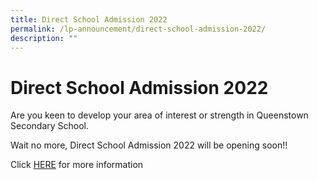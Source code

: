 ```yaml
---
title: Direct School Admission 2022
permalink: /lp-announcement/direct-school-admission-2022/
description: ""
---
```

Direct School Admission 2022  
==============================

Are you keen to develop your area of interest or strength in Queenstown Secondary School.

Wait no more, Direct School Admission 2022 will be opening soon!!

Click [HERE](https://staging.d33coz43hxnqna.amplifyapp.com/admission/) for more information